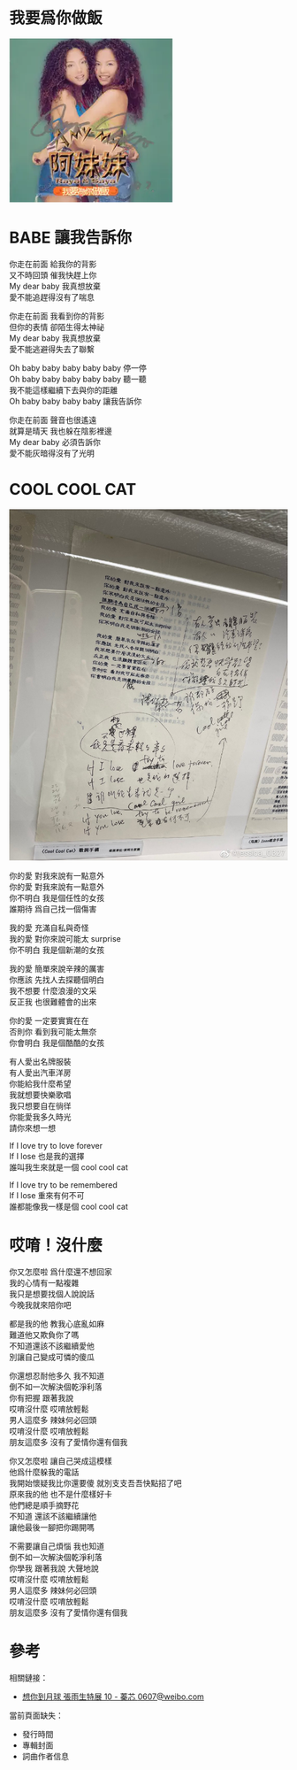 # 我要爲你做飯

![封面](cover.png)

# BABE 讓我告訴你

你走在前面 給我你的背影  
又不時回頭 催我快趕上你  
My dear baby 我真想放棄  
愛不能追趕得沒有了喘息

你走在前面 我看到你的背影  
但你的表情 卻陌生得太神祕  
My dear baby 我真想放棄  
愛不能逃避得失去了聯繫

Oh baby baby baby baby baby 停一停  
Oh baby baby baby baby baby 聽一聽  
我不能這樣繼續下去與你的距離  
Oh baby baby baby baby 讓我告訴你

你走在前面 聲音也很遙遠  
就算是晴天 我也躲在陰影裡邊  
My dear baby 必須告訴你  
愛不能灰暗得沒有了光明

# COOL COOL CAT

![歌詞手稿](./cool-cool-cat.jpg)

你的愛 對我來說有一點意外  
你的愛 對我來說有一點意外  
你不明白 我是個任性的女孩  
誰期待 爲自己找一個傷害

我的愛 充滿自私與奇怪  
我的愛 對你來說可能太 surprise  
你不明白 我是個新潮的女孩

我的愛 簡單來說辛辣的厲害  
你應該 先找人去探聽個明白  
我不想要 什麼浪漫的文采  
反正我 也很難體會的出來

你的愛 一定要實實在在  
否則你 看到我可能太無奈  
你會明白 我是個酷酷的女孩

有人愛出名牌服裝  
有人愛出汽車洋房  
你能給我什麼希望  
我就想要快樂歌唱  
我只想要自在徜徉  
你能愛我多久時光  
請你來想一想

If I love try to love forever  
If I lose 也是我的選擇  
誰叫我生來就是一個 cool cool cat

If I love try to be remembered  
If I lose 重來有何不可  
誰都能像我一樣是個 cool cool cat

# 哎唷！沒什麼

你又怎麼啦 爲什麼還不想回家  
我的心情有一點複雜  
我只是想要找個人說說話  
今晚我就來陪你吧

都是我的他 教我心底亂如麻  
難道他又欺負你了嗎  
不知道還該不該繼續愛他  
別讓自己變成可憐的傻瓜

你還想忍耐他多久 我不知道  
倒不如一次解決個乾淨利落  
你有把握 跟著我說  
哎唷沒什麼 哎唷放輕鬆  
男人這麼多 辣妹何必回頭  
哎唷沒什麼 哎唷放輕鬆  
朋友這麼多 沒有了愛情你還有個我

你又怎麼啦 讓自己哭成這模樣  
他爲什麼躲我的電話  
我開始懷疑我比你還要傻 就別支支吾吾快點招了吧  
原來我的他 也不是什麼樣好卡  
他們總是順手摘野花  
不知道 還該不該繼續讓他  
讓他最後一腳把你踢開嗎

不需要讓自己煩惱 我也知道  
倒不如一次解決個乾淨利落  
你學我 跟著我說 大聲地說  
哎唷沒什麼 哎唷放輕鬆  
男人這麼多 辣妹何必回頭  
哎唷沒什麼 哎唷放輕鬆  
朋友這麼多 沒有了愛情你還有個我

# 參考

相關鏈接：

-   [想你到月球 張雨生特展 10 - 蓁芯 0607@weibo.com​](https://weibo.com/2567125954/MmMXSgknO)

當前頁面缺失：

-   發行時間
-   專輯封面
-   詞曲作者信息
